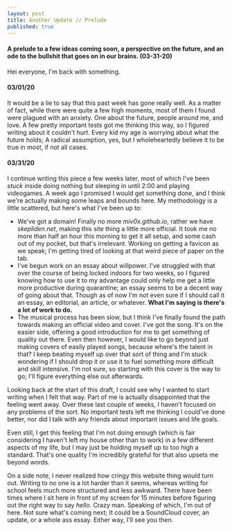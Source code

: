 ```yaml
---
layout: post
title: Another Update // Prelude
published: true
---
```

#### A prelude to a few ideas coming soon, a perspective on the future, and an ode to the bullshit that goes on in our brains. (03-31-20)

Hei everyone, I'm back with something.

#### 03/01/20

It would be a lie to say that this past week has gone really well. As a matter of fact, while there were quite a few high moments, most of them I found were plagued with an anxiety. One about the future, people around me, and love. A few pretty important tests got me thinking this way, so I figured writing about it couldn't hurt. Every kid my age is worrying about what the future holds; A radical assumption, yes, but I wholeheartedly believe it to be true in most, if not all cases.

#### 03/31/20

I continue writing this piece a few weeks later, most of which I've been _stuck_ inside doing nothing but sleeping in until 2:00 and playing videogames. A week ago I promised I would get something done, and I think we're actually making some leaps and bounds here. My methodology is a little scattered, but here's what I've been up to:

- We've got a domain! Finally no more _miv0x.github.io_, rather we have _skepliden.net_, making this site thing a little more official. It took me no more than half an hour this morning to get it all setup, and some cash out of my pocket, but that's irrelevant. Working on getting a favicon as we speak; I'm getting tired of looking at that weird piece of paper on the tab.
- I've begun work on an essay about willpower. I've struggled with that over the course of being locked indoors for two weeks, so I figured knowing how to use it to my advantage could only help me get a little more productive during quarantine; an essay seems to be a decent way of going about that. Though as of now I'm not even sure if I should call it an essay, an editorial, an article, or whatever. __What I'm saying is there's a lot of work to do.__
- The musical process has been slow, but I think I've finally found the path towards making an official video and cover. I've got the song. It's on the easier side, offering a good introduction for me to get something of quality out there. Even then however, I would like to go beyond just making covers of easily played songs, because where's the talent in that? I keep beating myself up over that sort of thing and I'm stuck wondering if I should drop it or use it to fuel something more difficult and skill intensive. I'm not sure, so starting with this cover is the way to go; I'll figure everything else out afterwards.

Looking back at the start of this draft, I could see why I wanted to start writing when I felt that way. Part of me is actually disappointed that the feeling went away. Over these last couple of weeks, I haven't focused on any problems of the sort. No important tests left me thinking I could've done better, nor did I talk with any friends about important issues and life goals.

Even still, I get this feeling that I'm not doing enough (which is fair considering I haven't left my house other than to work) in a few different aspects of my life, but I may just be holding myself up to too high a standard. That's one quality I'm incredibly grateful for that also upsets me beyond words.

On a side note, I never realized how cringy this website thing would turn out. Writing to no one is a lot harder than it seems, whereas writing for school feels much more structured and less awkward. There have been times where I sit here in front of my screen for 15 minutes before figuring out the right way to say _hello_. Crazy man. Speaking of which, I'm out of here. Not sure what's coming next; It could be a SoundCloud cover, an update, or a whole ass essay. Either way, I'll see you then.
